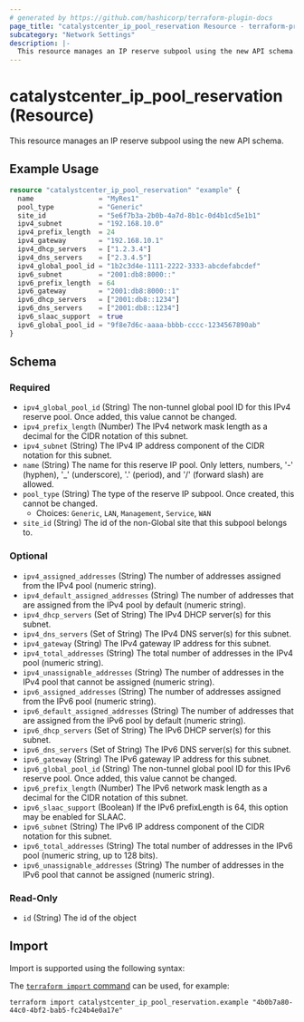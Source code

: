 ```yaml
---
# generated by https://github.com/hashicorp/terraform-plugin-docs
page_title: "catalystcenter_ip_pool_reservation Resource - terraform-provider-catalystcenter"
subcategory: "Network Settings"
description: |-
  This resource manages an IP reserve subpool using the new API schema.
---
```


# catalystcenter_ip_pool_reservation (Resource)

This resource manages an IP reserve subpool using the new API schema.

## Example Usage

```terraform
resource "catalystcenter_ip_pool_reservation" "example" {
  name                = "MyRes1"
  pool_type           = "Generic"
  site_id             = "5e6f7b3a-2b0b-4a7d-8b1c-0d4b1cd5e1b1"
  ipv4_subnet         = "192.168.10.0"
  ipv4_prefix_length  = 24
  ipv4_gateway        = "192.168.10.1"
  ipv4_dhcp_servers   = ["1.2.3.4"]
  ipv4_dns_servers    = ["2.3.4.5"]
  ipv4_global_pool_id = "1b2c3d4e-1111-2222-3333-abcdefabcdef"
  ipv6_subnet         = "2001:db8:8000::"
  ipv6_prefix_length  = 64
  ipv6_gateway        = "2001:db8:8000::1"
  ipv6_dhcp_servers   = ["2001:db8::1234"]
  ipv6_dns_servers    = ["2001:db8::1234"]
  ipv6_slaac_support  = true
  ipv6_global_pool_id = "9f8e7d6c-aaaa-bbbb-cccc-1234567890ab"
}
```

<!-- schema generated by tfplugindocs -->
## Schema

### Required

- `ipv4_global_pool_id` (String) The non-tunnel global pool ID for this IPv4 reserve pool. Once added, this value cannot be changed.
- `ipv4_prefix_length` (Number) The IPv4 network mask length as a decimal for the CIDR notation of this subnet.
- `ipv4_subnet` (String) The IPv4 IP address component of the CIDR notation for this subnet.
- `name` (String) The name for this reserve IP pool. Only letters, numbers, '-' (hyphen), '_' (underscore), '.' (period), and '/' (forward slash) are allowed.
- `pool_type` (String) The type of the reserve IP subpool. Once created, this cannot be changed.
  - Choices: `Generic`, `LAN`, `Management`, `Service`, `WAN`
- `site_id` (String) The id of the non-Global site that this subpool belongs to.

### Optional

- `ipv4_assigned_addresses` (String) The number of addresses assigned from the IPv4 pool (numeric string).
- `ipv4_default_assigned_addresses` (String) The number of addresses that are assigned from the IPv4 pool by default (numeric string).
- `ipv4_dhcp_servers` (Set of String) The IPv4 DHCP server(s) for this subnet.
- `ipv4_dns_servers` (Set of String) The IPv4 DNS server(s) for this subnet.
- `ipv4_gateway` (String) The IPv4 gateway IP address for this subnet.
- `ipv4_total_addresses` (String) The total number of addresses in the IPv4 pool (numeric string).
- `ipv4_unassignable_addresses` (String) The number of addresses in the IPv4 pool that cannot be assigned (numeric string).
- `ipv6_assigned_addresses` (String) The number of addresses assigned from the IPv6 pool (numeric string).
- `ipv6_default_assigned_addresses` (String) The number of addresses that are assigned from the IPv6 pool by default (numeric string).
- `ipv6_dhcp_servers` (Set of String) The IPv6 DHCP server(s) for this subnet.
- `ipv6_dns_servers` (Set of String) The IPv6 DNS server(s) for this subnet.
- `ipv6_gateway` (String) The IPv6 gateway IP address for this subnet.
- `ipv6_global_pool_id` (String) The non-tunnel global pool ID for this IPv6 reserve pool. Once added, this value cannot be changed.
- `ipv6_prefix_length` (Number) The IPv6 network mask length as a decimal for the CIDR notation of this subnet.
- `ipv6_slaac_support` (Boolean) If the IPv6 prefixLength is 64, this option may be enabled for SLAAC.
- `ipv6_subnet` (String) The IPv6 IP address component of the CIDR notation for this subnet.
- `ipv6_total_addresses` (String) The total number of addresses in the IPv6 pool (numeric string, up to 128 bits).
- `ipv6_unassignable_addresses` (String) The number of addresses in the IPv6 pool that cannot be assigned (numeric string).

### Read-Only

- `id` (String) The id of the object

## Import

Import is supported using the following syntax:

The [`terraform import` command](https://developer.hashicorp.com/terraform/cli/commands/import) can be used, for example:

```shell
terraform import catalystcenter_ip_pool_reservation.example "4b0b7a80-44c0-4bf2-bab5-fc24b4e0a17e"
```
